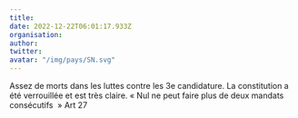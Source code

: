 ```yaml
---
title: 
date: 2022-12-22T06:01:17.933Z
organisation: 
author: 
twitter: 
avatar: "/img/pays/SN.svg"
---
```


Assez de morts dans les luttes contre les 3e candidature. La constitution a été verrouillée et est très claire. « Nul ne peut faire plus de deux mandats consécutifs  » Art 27